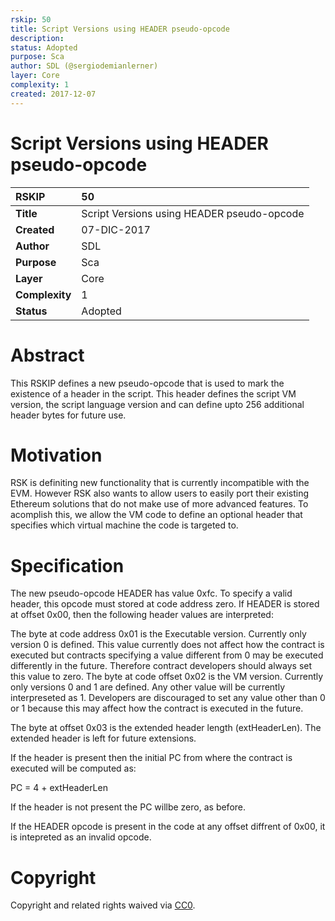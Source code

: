 ```yaml
---
rskip: 50
title: Script Versions using HEADER pseudo-opcode
description: 
status: Adopted
purpose: Sca
author: SDL (@sergiodemianlerner)
layer: Core
complexity: 1
created: 2017-12-07
---
```



# Script Versions using HEADER pseudo-opcode

|RSKIP          |50           |
| :------------ |:-------------|
|**Title**      |Script Versions using HEADER pseudo-opcode |
|**Created**    |07-DIC-2017 |
|**Author**     |SDL |
|**Purpose**    |Sca |
|**Layer**      |Core |
|**Complexity** |1 |
|**Status**     |Adopted |

# **Abstract**

This RSKIP defines a new pseudo-opcode that is used to mark the existence of a header in the script. This header defines the script VM version, the script language version and can define upto 256 additional header bytes for future use.

# **Motivation**

RSK is definiting new functionality that is currently incompatible with the EVM. However RSK also wants to allow users to easily port their existing Ethereum solutions that do not make use of more advanced features. To acomplish this, we allow the VM code to define an optional header that specifies which virtual machine the code is targeted to.

# **Specification**

The new pseudo-opcode HEADER has value 0xfc. To specify a valid header, this opcode must stored at code address zero. If HEADER is stored at offset 0x00, then the following header values are interpreted:

The byte at code address 0x01 is the Executable version. Currently only version 0 is defined. This value currently does not affect how the contract is executed but contracts specifying a value different from 0 may be executed differently in the future. Therefore contract developers should always set this value to zero.
The byte at code offset 0x02 is the VM version. Currently only versions 0 and 1 are defined. Any other value will be currently interpreseted as 1. Developers are discouraged to set any value other than 0 or 1 because this may affect how the contract is executed in the future.

The byte at offset 0x03 is the extended header length (extHeaderLen). The extended header is left for future extensions.

If the header is present then the initial PC from where the contract is executed will be computed as:

 PC  = 4 + extHeaderLen

If the header is not present the PC willbe zero, as before.

If the HEADER opcode is present in the code at any offset diffrent of 0x00, it is intepreted as an invalid opcode.

# **Copyright**

Copyright and related rights waived via [CC0](https://creativecommons.org/publicdomain/zero/1.0/).
